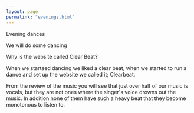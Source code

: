 ```yaml
---
layout: page
permalink: "evenings.html"
---
```


<article class="grid_6">

<div class="information-header">
Evening dances
</div>
<p>
We will do some dancing
</article>

<article class="grid_6">
<div class="information-header">
Why is the website called Clear Beat?
</div>
<p>
When we startaed dancing we liked a clear beat, when we started to run a dance and set up the website we called it; Clearbeat.
</p><p>From the review of the music you will see that just over half of our music is vocals, but they are not ones where the singer's voice drowns out the music. In addition none of them have such a heavy beat that they become monotonous to listen to.
</p></article>
